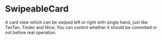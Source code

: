 # SwipeableCard
A card view which can be swiped left or right with single hand, just like TanTan, Tinder and Nice; You can control whether it should be commited or not before real operation.
